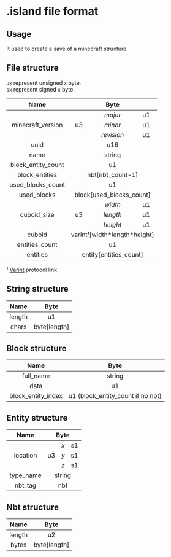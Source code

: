 # .island file format

## Usage

It used to create a save of a minecraft structure.

## File structure
`ux` represent unsigned `x` byte.  
`sx` represent signed `x` byte.

<table style="text-align:center">
<thead>
  <tr>
    <th>Name</th>
    <th colspan="3">Byte</th>
  </tr>
</thead>
<tbody>
  <tr>
    <td rowspan="3">minecraft_version</td>
    <td rowspan="3">u3</td>
    <td style="font-style:italic">major</td>
    <td>u1</td>
  </tr>
  <tr>
    <td style="font-style:italic">minor</td>
    <td>u1</td>
  </tr>
  <tr>
    <td style="font-style:italic">revision</td>
    <td>u1</td>
  </tr>
  <tr>
    <td>uuid</td>
    <td colspan="3">u16</td>
  </tr>
  <tr>
    <td>name</td>
    <td colspan="3">string</td>
  </tr>
  <tr>
    <td>block_entity_count</td>
    <td colspan="3">u1</td>
  </tr>
  <tr>
    <td>block_entities</td>
    <td colspan="3">nbt[nbt_count-1]</td>
  </tr>
  <tr>
    <td>used_blocks_count</td>
    <td colspan="3">u1</td>
  </tr>
  <tr>
    <td>used_blocks</td>
    <td colspan="3">block[used_blocks_count]</td>
  </tr>
  <tr>
    <td rowspan="3">cuboid_size</td>
    <td rowspan="3">u3</td>
    <td style="font-style:italic">width</td>
    <td>u1</td>
  </tr>
  <tr>
    <td style="font-style:italic">length</td>
    <td>u1</td>
  </tr>
  <tr>
    <td style="font-style:italic">height</td>
    <td>u1</td>
  </tr>
  <tr>
    <td>cuboid</td>
    <td colspan="3">varint&#185;[width*length*height]</td>
  </tr>
  <tr>
    <td>entities_count</td>
    <td colspan="3">u1</td>
  </tr>
  <tr>
    <td>entities</td>
    <td colspan="3">entity[entities_count]</td>
  </tr>
</tbody>
</table>

&#185; [Varint](https://wiki.vg/Protocol#VarInt_and_VarLong) protocol link

## String structure

<table style="text-align:center">
<thread>
  <tr>
    <th>Name</th>
    <th colspan="3">Byte</th>
  </tr>
</thread>
<tbody>
  <tr>
    <td>length</td>
    <td>u1</td>
  </tr>
  <tr>
    <td>chars</td>
    <td>byte[length]</td>
  </tr>
</tbody>
</table>

## Block structure

<table style="text-align:center">
<thead>
  <tr>
    <th>Name</th>
    <th colspan="3">Byte</th>
  </tr>
</thead>
<tbody>
  <tr>
    <td>full_name<br></td>
    <td colspan="3">string<br></td>
  </tr>
  <tr>
    <td rowspan="3">data</td>
    <td colspan="3" rowspan="3">u1</td>
  </tr>
  <tr>
  </tr>
  <tr>
  </tr>
  <tr>
    <td>block_entity_index</td>
    <td>u1 (block_entity_count if no nbt)</td>
  </tr>
</tbody>
</table>

## Entity structure

<table style="text-align:center">
<thead>
  <tr>
    <th>Name</th>
    <th colspan="3">Byte</th>
  </tr>
</thead>
<tbody>
  <tr>
    <td rowspan="3">location</td>
    <td rowspan="3">u3</td>
    <td style="font-style:italic">x</td>
    <td>s1</td>
  </tr>
  <tr>
    <td style="font-style:italic">y</td>
    <td>s1</td>
  </tr>
  <tr>
    <td style="font-style:italic">z</td>
    <td>s1</td>
  </tr>
  <tr>
    <td>type_name</td>
    <td colspan="3">string</td>
  </tr>
  <tr>
    <td>nbt_tag</td>
    <td colspan="3">nbt</td>
  </tr>
</tbody>
</table>

## Nbt structure

<table style="text-align:center">
<thead>
  <th>Name</th>
  <th>Byte</th>
</thead>
<tbody>
  <tr>
    <td>length</td>
    <td>u2</td>
  </tr>
  <tr>
    <td>bytes</td>
    <td>byte[length]</td>
  </tr>
</tbody>
</table>